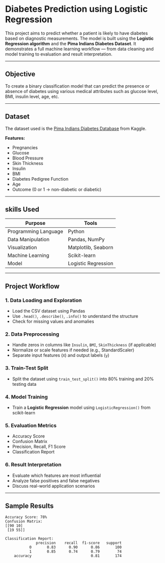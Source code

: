 # Diabetes Prediction using Logistic Regression

This project aims to predict whether a patient is likely to have diabetes based on diagnostic measurements. The model is built using the **Logistic Regression algorithm** and the **Pima Indians Diabetes Dataset**. It demonstrates a full machine learning workflow — from data cleaning and model training to evaluation and result interpretation.

---

## Objective

To create a binary classification model that can predict the presence or absence of diabetes using various medical attributes such as glucose level, BMI, insulin level, age, etc.

---

## Dataset

The dataset used is the [Pima Indians Diabetes Database](https://www.kaggle.com/datasets/uciml/pima-indians-diabetes-database) from Kaggle.

**Features:**
- Pregnancies
- Glucose
- Blood Pressure
- Skin Thickness
- Insulin
- BMI
- Diabetes Pedigree Function
- Age
- Outcome (0 or 1 → non-diabetic or diabetic)

---

## skills Used

| Purpose | Tools |
|--------|-------|
| Programming Language | Python |
| Data Manipulation | Pandas, NumPy |
| Visualization | Matplotlib, Seaborn |
| Machine Learning | Scikit-learn |
| Model | Logistic Regression |

---

##  Project Workflow

### 1. Data Loading and Exploration
- Load the CSV dataset using Pandas
- Use `.head()`, `.describe()`, `.info()` to understand the structure
- Check for missing values and anomalies

### 2. Data Preprocessing
- Handle zeros in columns like `Insulin`, `BMI`, `SkinThickness` (if applicable)
- Normalize or scale features if needed (e.g., StandardScaler)
- Separate input features (`X`) and output labels (`y`)

### 3. Train-Test Split
- Split the dataset using `train_test_split()` into 80% training and 20% testing data

### 4. Model Training
- Train a **Logistic Regression** model using `LogisticRegression()` from scikit-learn

### 5. Evaluation Metrics
- Accuracy Score
- Confusion Matrix
- Precision, Recall, F1 Score
- Classification Report

### 6. Result Interpretation
- Evaluate which features are most influential
- Analyze false positives and false negatives
- Discuss real-world application scenarios

---

## Sample Results

```text
Accuracy Score: 78%
Confusion Matrix:
[[90 10]
 [19 55]]

Classification Report:
              precision    recall  f1-score   support
           0       0.83      0.90      0.86       100
           1       0.85      0.74      0.79        74
    accuracy                           0.81       174
